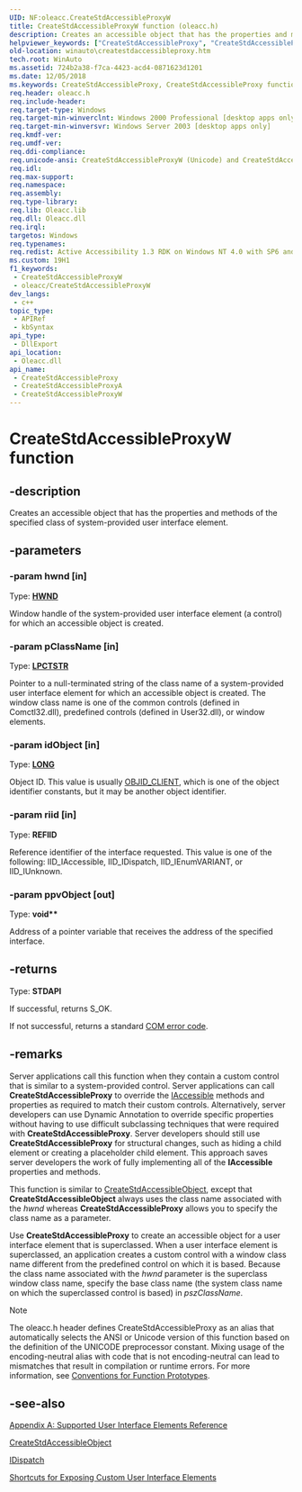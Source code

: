 ```yaml
---
UID: NF:oleacc.CreateStdAccessibleProxyW
title: CreateStdAccessibleProxyW function (oleacc.h)
description: Creates an accessible object that has the properties and methods of the specified class of system-provided user interface element. (Unicode)
helpviewer_keywords: ["CreateStdAccessibleProxy", "CreateStdAccessibleProxy function [Windows Accessibility]", "CreateStdAccessibleProxyW", "_msaa_CreateStdAccessibleProxy", "msaa.createstdaccessibleproxy", "oleacc/CreateStdAccessibleProxy", "oleacc/CreateStdAccessibleProxyW", "winauto.createstdaccessibleproxy"]
old-location: winauto\createstdaccessibleproxy.htm
tech.root: WinAuto
ms.assetid: 724b2a38-f7ca-4423-acd4-0871623d1201
ms.date: 12/05/2018
ms.keywords: CreateStdAccessibleProxy, CreateStdAccessibleProxy function [Windows Accessibility], CreateStdAccessibleProxyA, CreateStdAccessibleProxyW, _msaa_CreateStdAccessibleProxy, msaa.createstdaccessibleproxy, oleacc/CreateStdAccessibleProxy, oleacc/CreateStdAccessibleProxyA, oleacc/CreateStdAccessibleProxyW, winauto.createstdaccessibleproxy
req.header: oleacc.h
req.include-header: 
req.target-type: Windows
req.target-min-winverclnt: Windows 2000 Professional [desktop apps only]
req.target-min-winversvr: Windows Server 2003 [desktop apps only]
req.kmdf-ver: 
req.umdf-ver: 
req.ddi-compliance: 
req.unicode-ansi: CreateStdAccessibleProxyW (Unicode) and CreateStdAccessibleProxyA (ANSI)
req.idl: 
req.max-support: 
req.namespace: 
req.assembly: 
req.type-library: 
req.lib: Oleacc.lib
req.dll: Oleacc.dll
req.irql: 
targetos: Windows
req.typenames: 
req.redist: Active Accessibility 1.3 RDK on Windows NT 4.0 with SP6 and later and Windows 95
ms.custom: 19H1
f1_keywords:
 - CreateStdAccessibleProxyW
 - oleacc/CreateStdAccessibleProxyW
dev_langs:
 - c++
topic_type:
 - APIRef
 - kbSyntax
api_type:
 - DllExport
api_location:
 - Oleacc.dll
api_name:
 - CreateStdAccessibleProxy
 - CreateStdAccessibleProxyA
 - CreateStdAccessibleProxyW
---
```


# CreateStdAccessibleProxyW function


## -description

Creates an accessible object that has the properties and methods of the specified class of system-provided user interface element.

## -parameters

### -param hwnd [in]

Type: <b><a href="/windows/desktop/WinProg/windows-data-types">HWND</a></b>

Window handle of the system-provided user interface element (a control) for which an accessible object is created.

### -param pClassName [in]

Type: <b><a href="/windows/desktop/WinProg/windows-data-types">LPCTSTR</a></b>

Pointer to a null-terminated string of the class name of a system-provided user interface element for which an accessible object is created. The window class name is one of the common controls (defined in Comctl32.dll), predefined controls (defined in User32.dll), or window elements.

### -param idObject [in]

Type: <b><a href="/windows/desktop/WinProg/windows-data-types">LONG</a></b>

Object ID. This value is usually <a href="/windows/desktop/WinAuto/object-identifiers">OBJID_CLIENT</a>, which is one of the object identifier constants, but it may be another object identifier.

### -param riid [in]

Type: <b>REFIID</b>

Reference identifier of the interface requested. This value is one of the following: IID_IAccessible, IID_IDispatch, IID_IEnumVARIANT, or IID_IUnknown.

### -param ppvObject [out]

Type: <b>void**</b>

Address of a pointer variable that receives the address of the specified interface.

## -returns

Type: <b>STDAPI</b>

If successful, returns S_OK.

If not successful, returns a standard <a href="/windows/desktop/WinAuto/return-values">COM error code</a>.

## -remarks

Server applications call this function when they contain a custom control that is similar to a system-provided control. Server applications can call <b>CreateStdAccessibleProxy</b> to override the <a href="/windows/desktop/api/oleacc/nn-oleacc-iaccessible">IAccessible</a> methods and properties as required to match their custom controls. Alternatively, server developers can use Dynamic Annotation to override specific properties without having to use difficult subclassing techniques that were required with <b>CreateStdAccessibleProxy</b>. Server developers should still use <b>CreateStdAccessibleProxy</b> for structural changes, such as hiding a child element or creating a placeholder child element. This approach saves server developers the work of fully implementing all of the <b>IAccessible</b> properties and methods.

This function is similar to <a href="/windows/desktop/api/oleacc/nf-oleacc-createstdaccessibleobject">CreateStdAccessibleObject</a>, except that <b>CreateStdAccessibleObject</b> always uses the class name associated with the <i>hwnd</i> whereas <b>CreateStdAccessibleProxy</b> allows you to specify the class name as a parameter.

Use <b>CreateStdAccessibleProxy</b> to create an accessible object for a user interface element that is superclassed. When a user interface element is superclassed, an application creates a custom control with a window class name different from the predefined control on which it is based. Because the class name associated with the <i>hwnd</i> parameter is the superclass window class name, specify the base class name (the system class name on which the superclassed control is based) in <i>pszClassName</i>.





> [!NOTE]
> The oleacc.h header defines CreateStdAccessibleProxy as an alias that automatically selects the ANSI or Unicode version of this function based on the definition of the UNICODE preprocessor constant. Mixing usage of the encoding-neutral alias with code that is not encoding-neutral can lead to mismatches that result in compilation or runtime errors. For more information, see [Conventions for Function Prototypes](/windows/win32/intl/conventions-for-function-prototypes).

## -see-also

<a href="/windows/desktop/WinAuto/appendix-a--supported-user-interface-elements-reference">Appendix A: Supported User Interface Elements Reference</a>



<a href="/windows/desktop/api/oleacc/nf-oleacc-createstdaccessibleobject">CreateStdAccessibleObject</a>



<a href="/windows/desktop/WinAuto/idispatch-interface">IDispatch</a>



<a href="/windows/desktop/WinAuto/shortcuts-for-exposing-custom-user-interface-elements">Shortcuts for Exposing Custom User Interface Elements</a>
